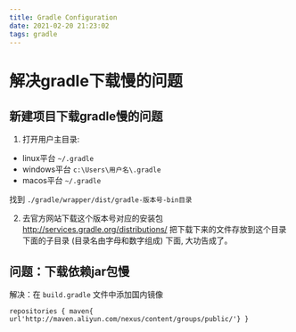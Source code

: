 ```yaml
---
title: Gradle Configuration
date: 2021-02-20 21:23:02
tags: gradle
---
```

# 解决gradle下载慢的问题
## 新建项目下载gradle慢的问题

1. 打开用户主目录:
- linux平台 `~/.gradle`
- windows平台 `c:\Users\用户名\.gradle`
- macos平台 `~/.gradle`

找到 `./gradle/wrapper/dist/gradle-版本号-bin目录`

2. 去官方网站下载这个版本号对应的安装包 http://services.gradle.org/distributions/ 把下载下来的文件存放到这个目录下面的子目录 (目录名由字母和数字组成) 下面, 大功告成了。



## 问题：下载依赖jar包慢

解决：在 `build.gradle` 文件中添加国内镜像
```
repositories { maven{ url'http://maven.aliyun.com/nexus/content/groups/public/'} }
```

